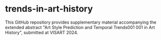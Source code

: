 # trends-in-art-history
This GitHub repository provides supplementary material accompanying the extended abstract "Art Style Prediction and Temporal Trends001 001 in Art History", submitted at VISART 2024.
